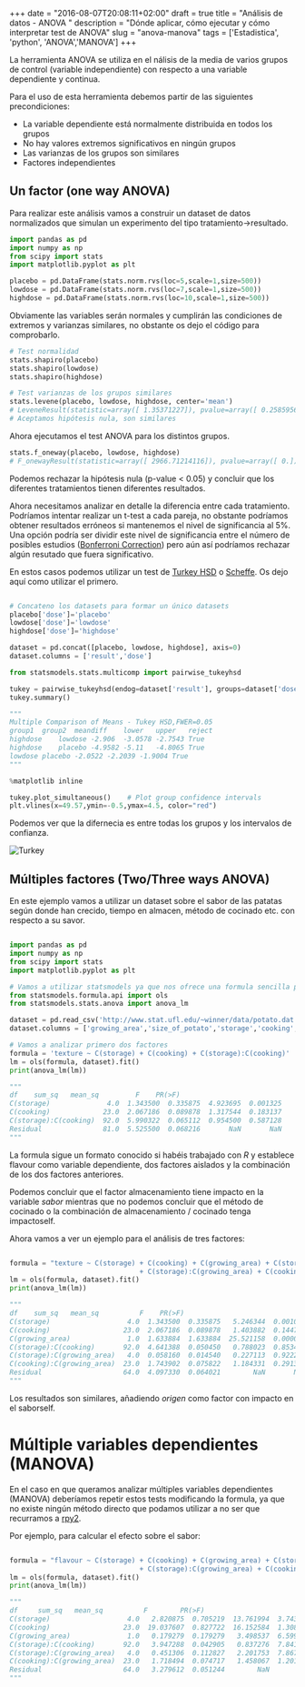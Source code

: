 +++
date = "2016-08-07T20:08:11+02:00"
draft = true
title = "Análisis de datos - ANOVA <Python>"
description = "Dónde aplicar, cómo ejecutar y cómo interpretar test de ANOVA"
slug = "anova-manova"
tags = ['Estadistica', 'python', 'ANOVA','MANOVA']
+++

La herramienta ANOVA se utiliza en el nálisis de la media de varios grupos de control (variable independiente) con respecto a una variable dependiente y continua.

Para el uso de esta herramienta debemos partir de las siguientes precondiciones:

* La variable dependiente está normalmente distribuida en todos los grupos
* No hay valores extremos significativos en ningún grupos
* Las varianzas de los grupos son similares
* Factores independientes

## Un factor (one way ANOVA)

Para realizar este análisis vamos a construir un dataset de datos normalizados que simulan un experimento del tipo tratamiento->resultado.

``` python
import pandas as pd
import numpy as np
from scipy import stats
import matplotlib.pyplot as plt

placebo = pd.DataFrame(stats.norm.rvs(loc=5,scale=1,size=500))
lowdose = pd.DataFrame(stats.norm.rvs(loc=7,scale=1,size=500))
highdose = pd.DataFrame(stats.norm.rvs(loc=10,scale=1,size=500))
```

Obviamente las variables serán normales y cumplirán las condiciones de extremos y varianzas similares, no obstante os dejo el código para comprobarlo.

```python
# Test normalidad
stats.shapiro(placebo)
stats.shapiro(lowdose)
stats.shapiro(highdose)

# Test varianzas de los grupos similares
stats.levene(placebo, lowdose, highdose, center='mean')
# LeveneResult(statistic=array([ 1.35371227]), pvalue=array([ 0.25859566]))
# Aceptamos hipótesis nula, son similares
```

Ahora ejecutamos el test ANOVA para los distintos grupos.

```python
stats.f_oneway(placebo, lowdose, highdose)
# F_onewayResult(statistic=array([ 2966.71214116]), pvalue=array([ 0.]))
```
Podemos rechazar la hipótesis nula (p-value < 0.05) y concluir que los diferentes tratamientos tienen diferentes resultados.

Ahora necesitamos analizar en detalle la diferencia entre cada tratamiento. Podríamos intentar realizar un t-test a cada pareja, no obstante podríamos obtener resultados erróneos si mantenemos el nivel de significancia al 5%. Una opción podría ser dividir este nivel de significancia entre el número de posibles estudios ([Bonferroni Correction](https://en.wikipedia.org/wiki/Bonferroni_correction)) pero aún así podríamos rechazar algún resutado que fuera significativo.

En estos casos podemos utilizar un test de [Turkey HSD](https://en.wikipedia.org/wiki/Tukey%27s_range_test) o [Scheffe](https://en.wikipedia.org/wiki/Scheff%C3%A9%27s_method). Os dejo aquí como utilizar el primero.

```python

# Concateno los datasets para formar un único datasets
placebo['dose']='placebo'
lowdose['dose']='lowdose'
highdose['dose']='highdose'

dataset = pd.concat([placebo, lowdose, highdose], axis=0)
dataset.columns = ['result','dose']

from statsmodels.stats.multicomp import pairwise_tukeyhsd

tukey = pairwise_tukeyhsd(endog=dataset['result'], groups=dataset['dose'], alpha=0.05)
tukey.summary()

"""
Multiple Comparison of Means - Tukey HSD,FWER=0.05
group1	group2	meandiff	lower	upper	reject
highdose	lowdose	-2.906	-3.0578	-2.7543	True
highdose	placebo	-4.9582	-5.11	-4.8065	True
lowdose	placebo	-2.0522	-2.2039	-1.9004	True
"""

%matplotlib inline

tukey.plot_simultaneous()    # Plot group confidence intervals
plt.vlines(x=49.57,ymin=-0.5,ymax=4.5, color="red")
```

Podemos ver que la difernecia es entre todas los grupos y los intervalos de confianza.

![Turkey](/images/15_1.png)

## Múltiples factores (Two/Three ways ANOVA)

En este ejemplo vamos a utilizar un dataset sobre el sabor de las patatas según donde han crecido, tiempo en almacen, método de cocinado etc. con respecto a su savor.

```python

import pandas as pd
import numpy as np
from scipy import stats
import matplotlib.pyplot as plt

# Vamos a utilizar statsmodels ya que nos ofrece una formula sencilla para realizar análisis con múltiples factores
from statsmodels.formula.api import ols
from statsmodels.stats.anova import anova_lm

dataset = pd.read_csv('http://www.stat.ufl.edu/~winner/data/potato.dat',delim_whitespace=True, usecols=[1,3,4,5,6,7],header=None)
dataset.columns = ['growing_area','size_of_potato','storage','cooking','texture','flavour']

# Vamos a analizar primero dos factores
formula = 'texture ~ C(storage) + C(cooking) + C(storage):C(cooking)'
lm = ols(formula, dataset).fit()
print(anova_lm(lm))

"""
df    sum_sq   mean_sq         F    PR(>F)
C(storage)              4.0  1.343500  0.335875  4.923695  0.001325
C(cooking)             23.0  2.067186  0.089878  1.317544  0.183137
C(storage):C(cooking)  92.0  5.990322  0.065112  0.954500  0.587128
Residual               81.0  5.525500  0.068216       NaN       NaN
"""
```

La formula sigue un formato conocido si habéis trabajado con *R* y establece flavour como variable dependiente, dos factores aislados y la combinación de los dos factores anteriores.

Podemos concluir que el factor almacenamiento tiene impacto en la variable *sabor* mientras que no podemos concluir que el método de cocinado o la combinación de almacenamiento / cocinado tenga impactoself.

Ahora vamos a ver un ejemplo para el análisis de tres factores:

```python

formula = "texture ~ C(storage) + C(cooking) + C(growing_area) + C(storage):C(cooking) \
                                + C(storage):C(growing_area) + C(cooking):C(growing_area)"
lm = ols(formula, dataset).fit()
print(anova_lm(lm))

"""
df    sum_sq   mean_sq          F    PR(>F)
C(storage)                   4.0  1.343500  0.335875   5.246344  0.001019
C(cooking)                  23.0  2.067186  0.089878   1.403882  0.144723
C(growing_area)              1.0  1.633884  1.633884  25.521158  0.000004
C(storage):C(cooking)       92.0  4.641388  0.050450   0.788023  0.853492
C(storage):C(growing_area)   4.0  0.058160  0.014540   0.227113  0.922249
C(cooking):C(growing_area)  23.0  1.743902  0.075822   1.184331  0.291349
Residual                    64.0  4.097330  0.064021        NaN       NaN
"""

```
Los resultados son similares, añadiendo *origen* como factor con impacto en el saborself.

# Múltiple variables dependientes (MANOVA)

En el caso en que queramos analizar múltiples variables dependientes (MANOVA) deberíamos repetir estos tests modificando la formula, ya que no existe ningún método directo que podamos utilizar a no ser que recurramos a [rpy2](http://rpy2.bitbucket.org/).

Por ejemplo, para calcular el efecto sobre el sabor:

```python

formula = "flavour ~ C(storage) + C(cooking) + C(growing_area) + C(storage):C(cooking) \
                                + C(storage):C(growing_area) + C(cooking):C(growing_area)"
lm = ols(formula, dataset).fit()
print(anova_lm(lm))

"""
df     sum_sq   mean_sq          F        PR(>F)
C(storage)                   4.0   2.820875  0.705219  13.761994  3.743047e-08
C(cooking)                  23.0  19.037607  0.827722  16.152584  1.308596e-18
C(growing_area)              1.0   0.179279  0.179279   3.498537  6.599714e-02
C(storage):C(cooking)       92.0   3.947288  0.042905   0.837276  7.841929e-01
C(storage):C(growing_area)   4.0   0.451306  0.112827   2.201753  7.867201e-02
C(cooking):C(growing_area)  23.0   1.718494  0.074717   1.458067  1.201155e-01
Residual                    64.0   3.279612  0.051244        NaN           NaN
"""
```
